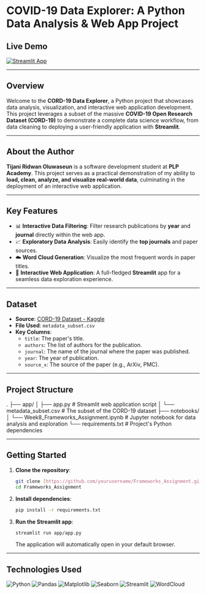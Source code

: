 # COVID-19 Data Explorer: A Python Data Analysis & Web App Project

## Live Demo

[![Streamlit App](https://static.streamlit.io/badges/streamlit_badge_black_white.svg)](https://frameworksassignment-qpucpoonbhssnauhkvo47k.streamlit.app/)

---

## Overview

Welcome to the **CORD-19 Data Explorer**, a Python project that showcases data analysis, visualization, and interactive web application development. This project leverages a subset of the massive **COVID-19 Open Research Dataset (CORD-19)** to demonstrate a complete data science workflow, from data cleaning to deploying a user-friendly application with **Streamlit**.

---

## About the Author

**Tijani Ridwan Oluwaseun** is a software development student at **PLP Academy**. This project serves as a practical demonstration of my ability to **load, clean, analyze, and visualize real-world data**, culminating in the deployment of an interactive web application.

---

## Key Features

* 📊 **Interactive Data Filtering**: Filter research publications by **year** and **journal** directly within the web app.
* 📈 **Exploratory Data Analysis**: Easily identify the **top journals** and paper sources.
* ☁️ **Word Cloud Generation**: Visualize the most frequent words in paper titles.
* 🚀 **Interactive Web Application**: A full-fledged **Streamlit** app for a seamless data exploration experience.

---

## Dataset

* **Source**: [CORD-19 Dataset - Kaggle](https://www.kaggle.com/allen-institute-for-ai/CORD-19-research-challenge)
* **File Used**: `metadata_subset.csv`
* **Key Columns**:
    * `title`: The paper's title.
    * `authors`: The list of authors for the publication.
    * `journal`: The name of the journal where the paper was published.
    * `year`: The year of publication.
    * `source_x`: The source of the paper (e.g., ArXiv, PMC).

---

## Project Structure

.
├── app/
│   ├── app.py                     # Streamlit web application script
│   └── metadata_subset.csv        # The subset of the CORD-19 dataset
├── notebooks/
│   └── Week8_Frameworks_Assignment.ipynb  # Jupyter notebook for data analysis and exploration
└── requirements.txt               # Project's Python dependencies

---

## Getting Started

1.  **Clone the repository**:
    ```bash
    git clone [https://github.com/yourusername/Frameworks_Assignment.git](https://github.com/yourusername/Frameworks_Assignment.git)
    cd Frameworks_Assignment
    ```

2.  **Install dependencies**:
    ```bash
    pip install -r requirements.txt
    ```

3.  **Run the Streamlit app**:
    ```bash
    streamlit run app/app.py
    ```

    The application will automatically open in your default browser.

---

## Technologies Used

![Python](https://img.shields.io/badge/Python-3670A0?style=flat&logo=python&logoColor=white)
![Pandas](https://img.shields.io/badge/Pandas-150458?style=flat&logo=pandas&logoColor=white) 
![Matplotlib](https://img.shields.io/badge/Matplotlib-11557C?style=flat&logo=matplotlib&logoColor=white) 
![Seaborn](https://img.shields.io/badge/Seaborn-1A1A1A?style=flat&logo=seaborn&logoColor=white) 
![Streamlit](https://static.streamlit.io/badges/streamlit_badge_black_white.svg)
![WordCloud](https://img.shields.io/badge/WordCloud-5B5B5B?style=flat)
